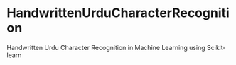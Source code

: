 # HandwrittenUrduCharacterRecognition
Handwritten Urdu Character Recognition in Machine Learning using Scikit-learn
